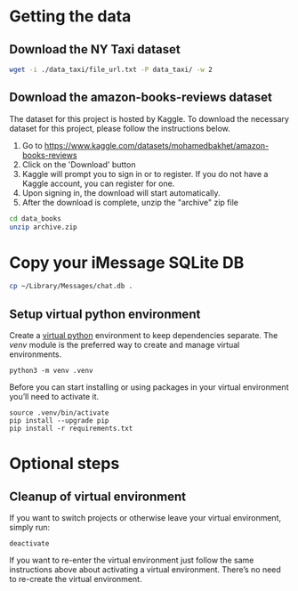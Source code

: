 # Getting the data

## Download the NY Taxi dataset

```bash
wget -i ./data_taxi/file_url.txt -P data_taxi/ -w 2
```


## Download the amazon-books-reviews dataset

The dataset for this project is hosted by Kaggle. To download the necessary dataset for this project, please follow the instructions below.

1. Go to https://www.kaggle.com/datasets/mohamedbakhet/amazon-books-reviews
2. Click on the 'Download' button
3. Kaggle will prompt you to sign in or to register. If you do not have a Kaggle account, you can register for one.
4. Upon signing in, the download will start automatically.
5. After the download is complete, unzip the "archive" zip file


```bash
cd data_books
unzip archive.zip
``` 

# Copy your iMessage SQLite DB
```bash
cp ~/Library/Messages/chat.db .
```



## Setup virtual python environment
Create a [virtual python](https://packaging.python.org/en/latest/guides/installing-using-pip-and-virtual-environments/) environment to keep dependencies separate. The _venv_ module is the preferred way to create and manage virtual environments.

 ```console
python3 -m venv .venv
```

Before you can start installing or using packages in your virtual environment you’ll need to activate it.

```console
source .venv/bin/activate
pip install --upgrade pip
pip install -r requirements.txt
 ```


# Optional steps


## Cleanup of virtual environment
If you want to switch projects or otherwise leave your virtual environment, simply run:

```console
deactivate
```

If you want to re-enter the virtual environment just follow the same instructions above about activating a virtual environment. There’s no need to re-create the virtual environment.